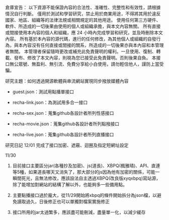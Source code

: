 倉庫宣告：
以下資源不能保證內容的合法性、准確性、完整性和有效性，請根據情況自行判斷。 僅用於測試和學習研究，禁止用於商業用途，不得將其用於違反國家、地區、組織等的法律法規或相關規定的其他用途。 使用任何第三方硬件、軟件、所造成的一切後果由使用的個人或組織承擔，與本文內容無關。 所有直接或間接使用本內容的個人和組織，應 24 小時內完成學習和研究，並及時刪除本文內容。 所有基於本內容的源代碼，進行的任何修改，為其他個人或組織的自發行為，與本內容沒有任何直接或間接的關系，所造成的一切後果亦與本內容和本管理者無關。 本管理者保留隨時更改或補充此免責聲明的權利。一旦使用、復制、轉載、發布、修改了本文內容，則視為您已接受此免責聲明。否則後果自負。 本接口無公眾號、無盈利、無引流、免費分享給小白使用，請勿輕信他人，謹防上當受騙。

研究主題：如何透過開源軟體與串流網站實現同步撥放媒體內容

- guest.json：測試用點播單接口

- recha-link.json：為測試用多合一接口

- recha-sex.json：蒐集github各設計者所列性感接口

- recha-movie.json：蒐集github各設計者所列點撥接口

- recha-live.json：蒐集github各設計者所列直播接口

研究日記
12/01
完成了接口加密、遮蔽、迴圈及指定短網址設定

11/30
1. 目前接口主要區分jar(各種抄及加密)、js(道長)、XBPQ(楓雅晴)、API、直連等5種，如果道長哪天又消失了，那大部分的js因為他有加密的關係，可能一瞬間死光，且無法修改，應該設法自主透過XBPQ(改良版xyqxbpq)寫站源，除了能增加對網站的結構了解以外，也能夠多一些備用點。

2. 主要點播接口過於龐大，從11/29開始將xbpq的條件開始拆分為json檔，以避免讀取過久，日後修正也可以單獨對檔案實施修正

3. 接口所用的jar太過繁多，應該盡可能刪減，盡量單一化，以減少緩存